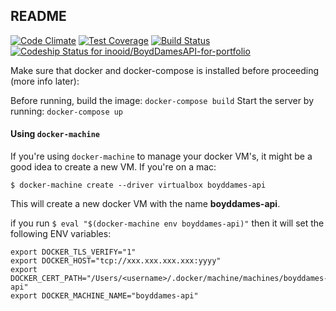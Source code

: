 ## README

[![Code Climate](https://codeclimate.com/github/inooid/BoydDamesAPI-for-portfolio/badges/gpa.svg)](https://codeclimate.com/github/inooid/BoydDamesAPI-for-portfolio)
[![Test Coverage](https://codeclimate.com/github/inooid/BoydDamesAPI-for-portfolio/badges/coverage.svg)](https://codeclimate.com/github/inooid/BoydDamesAPI-for-portfolio/coverage)
[![Build Status](https://travis-ci.org/inooid/BoydDamesAPI-for-portfolio.svg?branch=master)](https://travis-ci.org/inooid/BoydDamesAPI-for-portfolio)
[ ![Codeship Status for inooid/BoydDamesAPI-for-portfolio](https://codeship.com/projects/5c9ef120-4742-0133-4c99-066ef9c7f962/status?branch=master)](https://codeship.com/projects/105003)

Make sure that docker and docker-compose is installed before proceeding (more info later):

Before running, build the image: `docker-compose build`
Start the server by running: `docker-compose up`

#### Using `docker-machine`

If you're using `docker-machine` to manage your docker VM's, it might be a good idea to create a new VM. If you're on a mac:

```
$ docker-machine create --driver virtualbox boyddames-api
```

This will create a new docker VM with the name **boyddames-api**.

if you run `$ eval "$(docker-machine env boyddames-api)"` then it will set the following ENV variables:

```shell
export DOCKER_TLS_VERIFY="1"
export DOCKER_HOST="tcp://xxx.xxx.xxx.xxx:yyyy"
export DOCKER_CERT_PATH="/Users/<username>/.docker/machine/machines/boyddames-api"
export DOCKER_MACHINE_NAME="boyddames-api"
```
